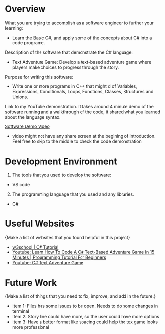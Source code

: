 # Overview

What you are trying to accomplish as a software engineer to further your learning:
- Learn the Basic C#, and apply some of the concepts about C# into a code programe.

Description of the software that demonstrate the C# language:
- Text Adventure Game: Develop a text-based adventure game where players make choices to progress through the story.

Purpose for writing this software:
- Write one or more programs in C++ that might d of Variables, Expressions, Conditionals, Loops, Functions, Classes, Structures and Unions.

Link to my YouTube demonstration. It takes around 4 minute demo of the software running and a walkthrough of the code, it shared what you learned about the language syntax.

[Software Demo Video](https://youtu.be/DqrxwBQvfcQ)
- video might not have any share screen at the begining of introduction. Feel free to skip to the middle to check the code demonstration

# Development Environment

1. The tools that you used to develop the software:
- VS code

2. The programming language that you used and any libraries.
- C#

# Useful Websites

{Make a list of websites that you found helpful in this project}

- [w3school | C# Tutorial](https://www.w3schools.com/cs/index.php)
- [Youtube: Learn How To Code A C# Text-Based Adventure Game In 15 Minutes | Programming Tutorial For Beginners](https://www.youtube.com/watch?v=22Dft29ykKE)
- [Youtube: C# Text Adventure Game](https://www.youtube.com/watch?v=3foH7ZfC-Hk)

# Future Work

{Make a list of things that you need to fix, improve, and add in the future.}

- Item 1: Files has some issues to be open. Needs to do some changes in terminal 
- Item 2: Story line could have more, so the user could have more options
- Item 3: Have a better format like spacing could help the tex game looks more professional
